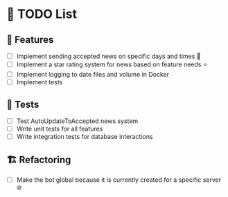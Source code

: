 # 📝 TODO List

## 📌 Features

- [ ] Implement sending accepted news on specific days and times 📅
- [ ] Implement a star rating system for news based on feature needs ⭐
- [ ] Implement logging to date files and volume in Docker
- [ ] Implement tests

## 🧪 Tests

- [ ] Test AutoUpdateToAccepted news system
- [ ] Write unit tests for all features
- [ ] Write integration tests for database interactions

## 🏗️ Refactoring

- [ ] Make the bot global because it is currently created for a specific server 🌐
